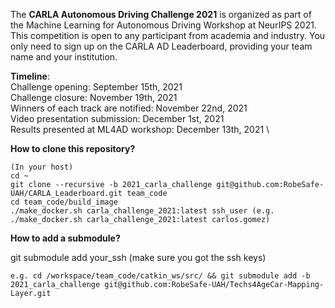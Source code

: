 The **CARLA Autonomous Driving Challenge 2021** is organized as part of the Machine Learning for Autonomous Driving Workshop at NeurIPS 2021. This competition is open to any participant from academia and industry. You only need to sign up on the CARLA AD Leaderboard, providing your team name and your institution.

**Timeline**: \
Challenge opening: September 15th, 2021 \
Challenge closure: November 19th, 2021 \
Winners of each track are notified: November 22nd, 2021 \
Video presentation submission: December 1st, 2021 \
Results presented at ML4AD workshop: December 13th, 2021 \

**How to clone this repository?**
```
(In your host)
cd ~
git clone --recursive -b 2021_carla_challenge git@github.com:RobeSafe-UAH/CARLA_Leaderboard.git team_code 
cd team_code/build_image 
./make_docker.sh carla_challenge_2021:latest ssh_user (e.g. ./make_docker.sh carla_challenge_2021:latest carlos.gomez) 
```

**How to add a submodule?**

git submodule add your_ssh (make sure you got the ssh keys)
```
e.g. cd /workspace/team_code/catkin_ws/src/ && git submodule add -b 2021_carla_challenge git@github.com:RobeSafe-UAH/Techs4AgeCar-Mapping-Layer.git
```

